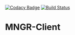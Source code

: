 [![Codacy Badge](https://api.codacy.com/project/badge/Grade/bbdeb921fc034808a3d21e15213d7f15)](https://www.codacy.com/app/realdiwin/mngr-client?utm_source=github.com&amp;utm_medium=referral&amp;utm_content=realdiwin/mngr-client&amp;utm_campaign=Badge_Grade) [![Build Status](https://travis-ci.org/realdiwin/mngr-client.svg?branch=master)](https://travis-ci.org/realdiwin/mngr-client)
# MNGR-Client
